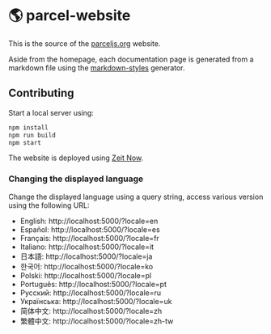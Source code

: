 # 🌎 parcel-website

This is the source of the [parceljs.org](https://parceljs.org) website.

Aside from the homepage, each documentation page is generated from a markdown file using the [markdown-styles](https://github.com/mixu/markdown-styles) generator.

## Contributing

Start a local server using:

```bash
npm install
npm run build
npm start
```

The website is deployed using [Zeit Now](https://zeit.co/now).

### Changing the displayed language

Change the displayed language using a query string, access various version using the following URL: 

* English: http://localhost:5000/?locale=en
* Español: http://localhost:5000/?locale=es
* Français: http://localhost:5000/?locale=fr
* Italiano: http://localhost:5000/?locale=it
* 日本語: http://localhost:5000/?locale=ja
* 한국어: http://localhost:5000/?locale=ko
* Polski: http://localhost:5000/?locale=pl
* Português: http://localhost:5000/?locale=pt
* Русский: http://localhost:5000/?locale=ru
* Українська: http://localhost:5000/?locale=uk
* 简体中文: http://localhost:5000/?locale=zh
* 繁體中文: http://localhost:5000/?locale=zh-tw